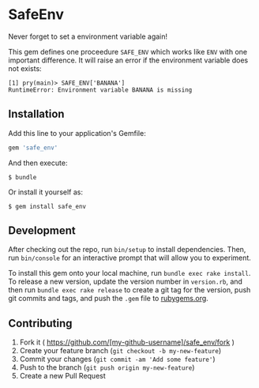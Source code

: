 # SafeEnv

Never forget to set a environment variable again!

This gem defines one proceedure `SAFE_ENV` which works like `ENV`
with one important difference. It will raise an error if the
environment variable does not exists:

```
[1] pry(main)> SAFE_ENV['BANANA']
RuntimeError: Environment variable BANANA is missing
```

## Installation

Add this line to your application's Gemfile:

```ruby
gem 'safe_env'
```

And then execute:

    $ bundle

Or install it yourself as:

    $ gem install safe_env

## Development

After checking out the repo, run `bin/setup` to install dependencies. Then, run `bin/console` for an interactive prompt that will allow you to experiment.

To install this gem onto your local machine, run `bundle exec rake install`. To release a new version, update the version number in `version.rb`, and then run `bundle exec rake release` to create a git tag for the version, push git commits and tags, and push the `.gem` file to [rubygems.org](https://rubygems.org).

## Contributing

1. Fork it ( https://github.com/[my-github-username]/safe_env/fork )
2. Create your feature branch (`git checkout -b my-new-feature`)
3. Commit your changes (`git commit -am 'Add some feature'`)
4. Push to the branch (`git push origin my-new-feature`)
5. Create a new Pull Request
